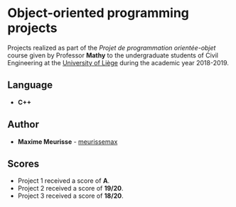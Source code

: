 # Object-oriented programming projects

Projects realized as part of the *Projet de programmation orientée-objet* course given by Professor **Mathy** to the undergraduate students of Civil Engineering at the [University of Liège](https://www.uliege.be/) during the academic year 2018-2019.

## Language

* **C++**

## Author

* **Maxime Meurisse** - [meurissemax](https://github.com/meurissemax)

## Scores

* Project 1 received a score of **A**.
* Project 2 received a score of **19/20**.
* Project 3 received a score of **18/20**.
